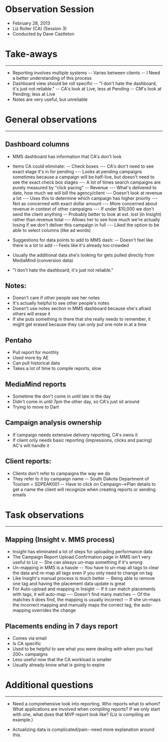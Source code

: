 # Observation Session
- February 28, 2013
- Liz Roller (CA) (Session 3)
- Conducted by Dave Castleton


# Take-aways
________________________________________________________________

- Reporting involves multiple systems
-- Varies between clients
-- I Need a better understanding of this process
- Dashboard view should be roll specific
-- "I don't hate the dashboard, it's just not reliable."
-- CA's look at Live, less at Pending
-- CM's look at Pending, less at Live
- Notes are very useful, but unreliable 


# General observations
________________________________________________________________

## Dashboard columns 
- MMS dashboard has information that CA's don't look
- Items CA could eliminate:
-- Check boxes
--- CA's don't need to see exact stage it's in for pending
--- Looks at pending campaigns sometimes because a campaign will be half-live, but doesn't need to see the exact check box stages
--- A lot of times search campaigns are purely measured by "click pacing"
-- Revenue
--- What's delivered to date, how much we will bill the agency/client
--- Doesn't look at revenue a lot
--- Uses this to determine which campaign has higher priority
--- Not as concerned with exact dollar amount
--- More concerned about revenue in context of other campaigns
--- If under $10,000 we don't send the client anything
-- Probably better to look at est. lost (in Insight) rather than revenue total
--- Allows her to see how much we're actually losing if we don't deliver this campaign in full
--- Liked the option to be able to select columns (like ad words)

- Suggestions for data points to add to MMS dash: 
-- Doesn't feel like there is a lot to add
-- Feels like it's already too crowded
- Usually the additional data she's looking for gets pulled directly from MediaMind (conversion data) 
- "I don't hate the dashboard, it's just not reliable."

## Notes:
- Doesn't care if other people see her notes
- It's actually helpful to see other people's notes
- Doesn't use notes section in MMS dashboard because she's afraid others will erase it
- If she puts something in there that she really needs to remember, it might get erased because they can only put one note in at a time

## Pentaho
- Pull report for monthly
- Used more by AE
- Can pull historical data
- Takes a lot of time to compile reports, slow

## MediaMind reports
- Sometime the don't come in until late in the day 
- Didn't come in until 7pm the other day, so CA's just sit around
- Trying to move to Dart

## Campaign analysis ownership
- If campaign needs extensive delivery reporting, CA's owns it
- If client only needs basic reporting (impressions, clicks and pacing) AC's will handle it

## Client reports:
- Clients don't refer to campaigns the way we do
- They refer to it by campaign name 
-- South Dakota Department of Tourism = SDPEAK001
-- Have to click on Campaign-->Plan details to get a name the client will recognize when creating reports or sending emails



# Task observations
________________________________________________________________

## Mapping (Insight v. MMS process)
- Insight has eliminated a lot of steps for uploading performance data
- The Campaign Report Upload Confirmation page in MMS isn't very useful to Liz
-- She can always un-map something if it's wrong
- Un-mapping in MMS is a hassle
-- You have to un-map all tags to clear the data and re-map all tags even if you only need to change on tag
- Like Insight's manual process is much better
-- Being able to remove one tag and having the placement data update is great
- For Auto-upload and mapping in Insight
-- If it can match placements with tags, it will auto-map
--- Doesn't find many matches
-- Of the matches it does find, the mapping is usually incorrect
-- If she un-maps the incorrect mapping and manually maps the correct tag, the auto-mapping overrides the change

 
## Placements ending in 7 days report
- Comes via email
- Is CA specific
- Used to be helpful to see what you were dealing with when you had 200+ campaigns
- Less useful now that the CA workload is smaller
- Usually already know what is going to expire



# Additional questions	
________________________________________________________________
- Need a comprehensive look into reporting.  Who reports what to whom? What applications are involved when compiling reports?  If we only start with one, what does that MVP report look like? (Liz is compiling an example.)

- Actualizing data is complicated/pain--need more explanation around this.